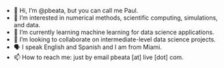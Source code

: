 - 👋 Hi, I’m @pbeata, but you can call me Paul. 
- 👀 I’m interested in numerical methods, scientific computing, simulations, and data. 
- 🌱 I’m currently learning machine learning for data science applications. 
- 🎯 I’m looking to collaborate on intermediate-level data science projects. 
- 🗣️ I speak English and Spanish and I am from Miami. 
- 📫 How to reach me: just by email pbeata [at] live [dot] com.

<!---
pbeata/pbeata is a ✨ special ✨ repository because its `README.md` (this file) appears on your GitHub profile.
You can click the Preview link to take a look at your changes.
--->
